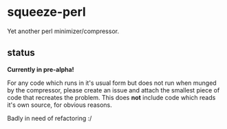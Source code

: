 squeeze-perl
============

Yet another perl minimizer/compressor.

status
------
**Currently in pre-alpha!**

For any code which runs in it's usual form but does not run when munged by the compressor, please create an issue and attach the smallest piece of code that recreates the problem.
This does **not** include code which reads it's own source, for obvious reasons.

Badly in need of refactoring :/
